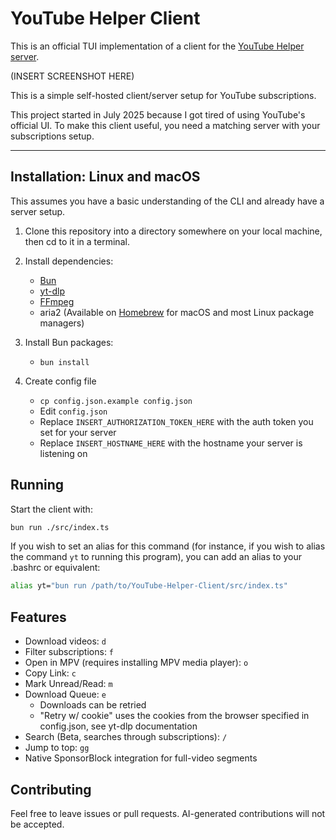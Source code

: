 # YouTube Helper Client

This is an official TUI implementation of a client for the [YouTube Helper server](https://github.com/OIRNOIR/YouTube-Helper-Server).

(INSERT SCREENSHOT HERE)

This is a simple self-hosted client/server setup for YouTube subscriptions.

This project started in July 2025 because I got tired of using YouTube's official UI.
To make this client useful, you need a matching server with your subscriptions setup.

---

## Installation: Linux and macOS

This assumes you have a basic understanding of the CLI and already have a server setup.

1. Clone this repository into a directory somewhere on your local machine, then cd to it in a terminal.

2. Install dependencies:
    - [Bun](https://bun.sh/)
    - [yt-dlp](https://github.com/yt-dlp/yt-dlp/)
    - [FFmpeg](https://ffmpeg.org/)
    - aria2 (Available on [Homebrew](https://brew.sh) for macOS and most Linux package managers)

3. Install Bun packages:
    - `bun install`

4. Create config file
    - `cp config.json.example config.json`
    - Edit `config.json`
    - Replace `INSERT_AUTHORIZATION_TOKEN_HERE` with the auth token you set for your server
    - Replace `INSERT_HOSTNAME_HERE` with the hostname your server is listening on

## Running

Start the client with:

```bash
bun run ./src/index.ts
```

If you wish to set an alias for this command (for instance, if you wish to alias the command `yt` to
running this program), you can add an alias to your .bashrc or equivalent:

```bash
alias yt="bun run /path/to/YouTube-Helper-Client/src/index.ts"
```

## Features

- Download videos: `d`
- Filter subscriptions: `f`
- Open in MPV (requires installing MPV media player): `o`
- Copy Link: `c`
- Mark Unread/Read: `m`
- Download Queue: `e`
    - Downloads can be retried
    - "Retry w/ cookie" uses the cookies from the browser specified in config.json, see yt-dlp documentation
- Search (Beta, searches through subscriptions): `/`
- Jump to top: `gg`
- Native SponsorBlock integration for full-video segments

## Contributing

Feel free to leave issues or pull requests. AI-generated contributions will not be accepted.
